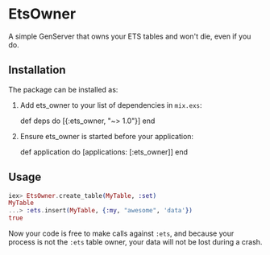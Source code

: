 # EtsOwner

A simple GenServer that owns your ETS tables and won't die, even if you do.

## Installation

The package can be installed as:

  1. Add ets_owner to your list of dependencies in `mix.exs`:

        def deps do
          [{:ets_owner, "~> 1.0"}]
        end

  2. Ensure ets_owner is started before your application:

        def application do
          [applications: [:ets_owner]]
        end

## Usage

```elixir
iex> EtsOwner.create_table(MyTable, :set)
MyTable
...> :ets.insert(MyTable, {:my, "awesome", 'data'})
true
```

Now your code is free to make calls against `:ets`, and because your process is not
the `:ets` table owner, your data will not be lost during a crash.
